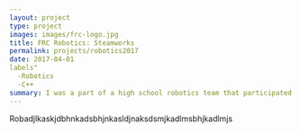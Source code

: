 ```yaml
---
layout: project
type: project
images: images/frc-logo.jpg
title: FRC Robotics: Steamworks
permalink: projects/robotics2017
date: 2017-04-01
labels"
  -Robotics
  -C++
summary: I was a part of a high school robotics team that participated in an international high school robotics competition called FIRST Robotics Competition, or FRC.
---
```


Robadjlkaskjdbhnkadsbhjnkasldjnaksdsmjkadlmsbhjkadlmjs
